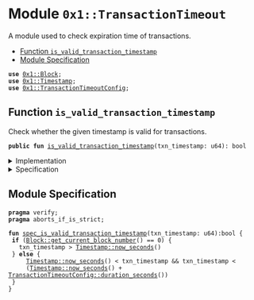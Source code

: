 
<a name="0x1_TransactionTimeout"></a>

# Module `0x1::TransactionTimeout`

A module used to check expiration time of transactions.


-  [Function `is_valid_transaction_timestamp`](#0x1_TransactionTimeout_is_valid_transaction_timestamp)
-  [Module Specification](#@Module_Specification_0)


<pre><code><b>use</b> <a href="Block.md#0x1_Block">0x1::Block</a>;
<b>use</b> <a href="Timestamp.md#0x1_Timestamp">0x1::Timestamp</a>;
<b>use</b> <a href="TransactionTimeoutConfig.md#0x1_TransactionTimeoutConfig">0x1::TransactionTimeoutConfig</a>;
</code></pre>



<a name="0x1_TransactionTimeout_is_valid_transaction_timestamp"></a>

## Function `is_valid_transaction_timestamp`

Check whether the given timestamp is valid for transactions.


<pre><code><b>public</b> <b>fun</b> <a href="TransactionTimeout.md#0x1_TransactionTimeout_is_valid_transaction_timestamp">is_valid_transaction_timestamp</a>(txn_timestamp: u64): bool
</code></pre>



<details>
<summary>Implementation</summary>


<pre><code><b>public</b> <b>fun</b> <a href="TransactionTimeout.md#0x1_TransactionTimeout_is_valid_transaction_timestamp">is_valid_transaction_timestamp</a>(txn_timestamp: u64): bool {
  <b>let</b> current_block_time = <a href="Timestamp.md#0x1_Timestamp_now_seconds">Timestamp::now_seconds</a>();
  <b>let</b> block_number = <a href="Block.md#0x1_Block_get_current_block_number">Block::get_current_block_number</a>();
  // before first block, just require txn_timestamp &gt; genesis timestamp.
  <b>if</b> (block_number == 0) {
    <b>return</b> txn_timestamp &gt; current_block_time
  };
  <b>let</b> timeout = <a href="TransactionTimeoutConfig.md#0x1_TransactionTimeoutConfig_duration_seconds">TransactionTimeoutConfig::duration_seconds</a>();
  <b>let</b> max_txn_time = current_block_time + timeout;
  current_block_time &lt; txn_timestamp && txn_timestamp &lt; max_txn_time
}
</code></pre>



</details>

<details>
<summary>Specification</summary>



<pre><code><b>aborts_if</b> !<b>exists</b>&lt;<a href="Timestamp.md#0x1_Timestamp_CurrentTimeMilliseconds">Timestamp::CurrentTimeMilliseconds</a>&gt;(<a href="CoreAddresses.md#0x1_CoreAddresses_SPEC_GENESIS_ADDRESS">CoreAddresses::SPEC_GENESIS_ADDRESS</a>());
<b>aborts_if</b> !<b>exists</b>&lt;<a href="Block.md#0x1_Block_BlockMetadata">Block::BlockMetadata</a>&gt;(<a href="CoreAddresses.md#0x1_CoreAddresses_SPEC_GENESIS_ADDRESS">CoreAddresses::SPEC_GENESIS_ADDRESS</a>());
<b>include</b> <a href="Timestamp.md#0x1_Timestamp_AbortsIfTimestampNotExists">Timestamp::AbortsIfTimestampNotExists</a>;
<b>aborts_if</b> <a href="Block.md#0x1_Block_get_current_block_number">Block::get_current_block_number</a>() != 0 && <a href="Timestamp.md#0x1_Timestamp_now_seconds">Timestamp::now_seconds</a>() + <a href="TransactionTimeoutConfig.md#0x1_TransactionTimeoutConfig_duration_seconds">TransactionTimeoutConfig::duration_seconds</a>() &gt; max_u64();
<b>aborts_if</b> <a href="Block.md#0x1_Block_get_current_block_number">Block::get_current_block_number</a>() != 0 && !<b>exists</b>&lt;<a href="Config.md#0x1_Config_Config">Config::Config</a>&lt;<a href="TransactionTimeoutConfig.md#0x1_TransactionTimeoutConfig_TransactionTimeoutConfig">TransactionTimeoutConfig::TransactionTimeoutConfig</a>&gt;&gt;(<a href="CoreAddresses.md#0x1_CoreAddresses_SPEC_GENESIS_ADDRESS">CoreAddresses::SPEC_GENESIS_ADDRESS</a>());
</code></pre>




<a name="0x1_TransactionTimeout_AbortsIfTimestampNotValid"></a>


<pre><code><b>schema</b> <a href="TransactionTimeout.md#0x1_TransactionTimeout_AbortsIfTimestampNotValid">AbortsIfTimestampNotValid</a> {
    <b>aborts_if</b> !<b>exists</b>&lt;<a href="Timestamp.md#0x1_Timestamp_CurrentTimeMilliseconds">Timestamp::CurrentTimeMilliseconds</a>&gt;(<a href="CoreAddresses.md#0x1_CoreAddresses_SPEC_GENESIS_ADDRESS">CoreAddresses::SPEC_GENESIS_ADDRESS</a>());
    <b>aborts_if</b> !<b>exists</b>&lt;<a href="Block.md#0x1_Block_BlockMetadata">Block::BlockMetadata</a>&gt;(<a href="CoreAddresses.md#0x1_CoreAddresses_SPEC_GENESIS_ADDRESS">CoreAddresses::SPEC_GENESIS_ADDRESS</a>());
    <b>include</b> <a href="Timestamp.md#0x1_Timestamp_AbortsIfTimestampNotExists">Timestamp::AbortsIfTimestampNotExists</a>;
    <b>aborts_if</b> <a href="Block.md#0x1_Block_get_current_block_number">Block::get_current_block_number</a>() != 0 && <a href="Timestamp.md#0x1_Timestamp_now_seconds">Timestamp::now_seconds</a>() + <a href="TransactionTimeoutConfig.md#0x1_TransactionTimeoutConfig_duration_seconds">TransactionTimeoutConfig::duration_seconds</a>() &gt; max_u64();
    <b>aborts_if</b> <a href="Block.md#0x1_Block_get_current_block_number">Block::get_current_block_number</a>() != 0 && !<b>exists</b>&lt;<a href="Config.md#0x1_Config_Config">Config::Config</a>&lt;<a href="TransactionTimeoutConfig.md#0x1_TransactionTimeoutConfig_TransactionTimeoutConfig">TransactionTimeoutConfig::TransactionTimeoutConfig</a>&gt;&gt;(<a href="CoreAddresses.md#0x1_CoreAddresses_SPEC_GENESIS_ADDRESS">CoreAddresses::SPEC_GENESIS_ADDRESS</a>());
}
</code></pre>



</details>

<a name="@Module_Specification_0"></a>

## Module Specification



<pre><code><b>pragma</b> verify;
<b>pragma</b> aborts_if_is_strict;
</code></pre>




<a name="0x1_TransactionTimeout_spec_is_valid_transaction_timestamp"></a>


<pre><code><b>fun</b> <a href="TransactionTimeout.md#0x1_TransactionTimeout_spec_is_valid_transaction_timestamp">spec_is_valid_transaction_timestamp</a>(txn_timestamp: u64):bool {
 <b>if</b> (<a href="Block.md#0x1_Block_get_current_block_number">Block::get_current_block_number</a>() == 0) {
   txn_timestamp &gt; <a href="Timestamp.md#0x1_Timestamp_now_seconds">Timestamp::now_seconds</a>()
 } <b>else</b> {
     <a href="Timestamp.md#0x1_Timestamp_now_seconds">Timestamp::now_seconds</a>() &lt; txn_timestamp && txn_timestamp &lt;
     (<a href="Timestamp.md#0x1_Timestamp_now_seconds">Timestamp::now_seconds</a>() + <a href="TransactionTimeoutConfig.md#0x1_TransactionTimeoutConfig_duration_seconds">TransactionTimeoutConfig::duration_seconds</a>())
 }
}
</code></pre>

